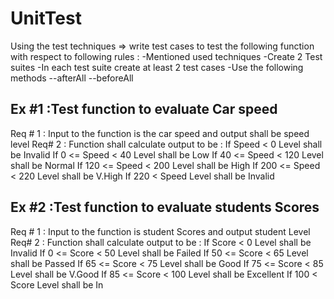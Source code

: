 # UnitTest
Using the test techniques => write test cases to test the following function with respect 
                              to following rules :
-Mentioned used techniques 
-Create 2 Test suites 
-In each test suite create at least 2 test cases
-Use the following methods 
--afterAll
--beforeAll

Ex #1 :Test function to evaluate Car speed
--------------------------------------------
Req # 1 : Input to the function is the car speed and output shall be speed level
Req# 2 : Function shall calculate output to be :
		If          Speed < 0    Level shall be Invalid 
		If     0 <= Speed < 40  Level shall be Low
		If    40 <= Speed < 120 Level shall be Normal
		If   120 <= Speed < 200 Level shall be High
		If   200 <= Speed < 220 Level shall be V.High 
		If   220 <  Speed       Level shall be Invalid

Ex #2 :Test function to evaluate students Scores
--------------------------------------------------
Req # 1 : Input to the function is student Scores and output student Level
Req# 2 : Function shall calculate output to be :
		If         Score < 0    Level shall be Invalid 
		If    0 <= Score < 50   Level shall be Failed 
		If   50 <= Score < 65   Level shall be Passed
		If   65 <= Score < 75   Level shall be Good
		If   75 <= Score < 85   Level shall be V.Good
		If   85 <= Score < 100  Level shall be Excellent 
		If  100 <  Score        Level shall be In

